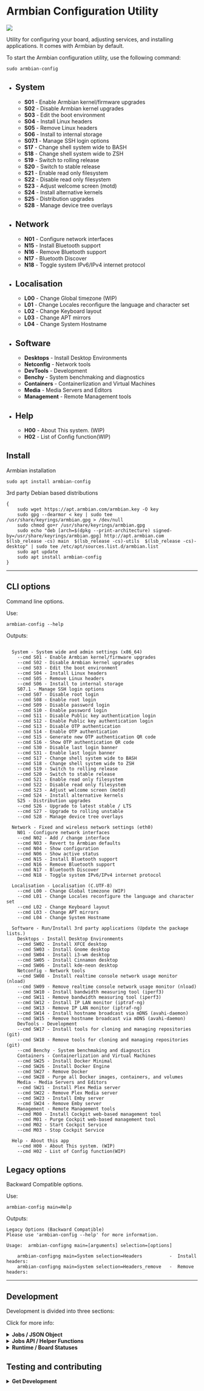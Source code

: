 
# Armbian Configuration Utility

<img src="https://raw.githubusercontent.com/armbian/configng/main/share/icons/hicolor/scalable/configng-tux.svg">

Utility for configuring your board, adjusting services, and installing applications. It comes with Armbian by default.

To start the Armbian configuration utility, use the following command:
~~~
sudo armbian-config
~~~

- ## **System** 
  - **S01** - Enable Armbian kernel/firmware upgrades
  - **S02** - Disable Armbian kernel upgrades
  - **S03** - Edit the boot environment
  - **S04** - Install Linux headers
  - **S05** - Remove Linux headers
  - **S06** - Install to internal storage
  - **S07.1** - Manage SSH login options
  - **S17** - Change shell system wide to BASH
  - **S18** - Change shell system wide to ZSH
  - **S19** - Switch to rolling release
  - **S20** - Switch to stable release
  - **S21** - Enable read only filesystem
  - **S22** - Disable read only filesystem
  - **S23** - Adjust welcome screen (motd)
  - **S24** - Install alternative kernels
  - **S25** - Distribution upgrades
  - **S28** - Manage device tree overlays


- ## **Network** 
  - **N01** - Configure network interfaces
  - **N15** - Install Bluetooth support
  - **N16** - Remove Bluetooth support
  - **N17** - Bluetooth Discover
  - **N18** - Toggle system IPv6/IPv4 internet protocol


- ## **Localisation** 
  - **L00** - Change Global timezone (WIP)
  - **L01** - Change Locales reconfigure the language and character set
  - **L02** - Change Keyboard layout
  - **L03** - Change APT mirrors
  - **L04** - Change System Hostname


- ## **Software** 
  - **Desktops** - Install Desktop Environments
  - **Netconfig** - Network tools
  - **DevTools** - Development
  - **Benchy** - System benchmaking and diagnostics
  - **Containers** - Containerlization and Virtual Machines
  - **Media** - Media Servers and Editors
  - **Management** - Remote Management tools


- ## **Help** 
  - **H00** - About This system. (WIP)
  - **H02** - List of Config function(WIP)

## Install
Armbian installation
~~~
sudo apt install armbian-config
~~~

3rd party Debian based distributions
~~~
{
	sudo wget https://apt.armbian.com/armbian.key -O key
	sudo gpg --dearmor < key | sudo tee /usr/share/keyrings/armbian.gpg > /dev/null
	sudo chmod go+r /usr/share/keyrings/armbian.gpg
	sudo echo "deb [arch=$(dpkg --print-architecture) signed-by=/usr/share/keyrings/armbian.gpg] http://apt.armbian.com $(lsb_release -cs) main  $(lsb_release -cs)-utils  $(lsb_release -cs)-desktop" | sudo tee /etc/apt/sources.list.d/armbian.list
	sudo apt update
	sudo apt install armbian-config
}
~~~

***

## CLI options
Command line options.

Use:
~~~
armbian-config --help
~~~

Outputs:
~~~

  System - System wide and admin settings (x86_64)
    --cmd S01 - Enable Armbian kernel/firmware upgrades
    --cmd S02 - Disable Armbian kernel upgrades
    --cmd S03 - Edit the boot environment
    --cmd S04 - Install Linux headers
    --cmd S05 - Remove Linux headers
    --cmd S06 - Install to internal storage
    S07.1 - Manage SSH login options
	--cmd S07 - Disable root login
	--cmd S08 - Enable root login
	--cmd S09 - Disable password login
	--cmd S10 - Enable password login
	--cmd S11 - Disable Public key authentication login
	--cmd S12 - Enable Public key authentication login
	--cmd S13 - Disable OTP authentication
	--cmd S14 - Enable OTP authentication
	--cmd S15 - Generate new OTP authentication QR code
	--cmd S16 - Show OTP authentication QR code
	--cmd S30 - Disable last login banner
	--cmd S31 - Enable last login banner
    --cmd S17 - Change shell system wide to BASH
    --cmd S18 - Change shell system wide to ZSH
    --cmd S19 - Switch to rolling release
    --cmd S20 - Switch to stable release
    --cmd S21 - Enable read only filesystem
    --cmd S22 - Disable read only filesystem
    --cmd S23 - Adjust welcome screen (motd)
    --cmd S24 - Install alternative kernels
    S25 - Distribution upgrades
	--cmd S26 - Upgrade to latest stable / LTS
	--cmd S27 - Upgrade to rolling unstable
    --cmd S28 - Manage device tree overlays

  Network - Fixed and wireless network settings (eth0)
    N01 - Configure network interfaces
	--cmd N02 - Add / change interface
	--cmd N03 - Revert to Armbian defaults
	--cmd N04 - Show configuration
	--cmd N06 - Show active status
    --cmd N15 - Install Bluetooth support
    --cmd N16 - Remove Bluetooth support
    --cmd N17 - Bluetooth Discover
    --cmd N18 - Toggle system IPv6/IPv4 internet protocol

  Localisation - Localisation (C.UTF-8)
    --cmd L00 - Change Global timezone (WIP)
    --cmd L01 - Change Locales reconfigure the language and character set
    --cmd L02 - Change Keyboard layout
    --cmd L03 - Change APT mirrors
    --cmd L04 - Change System Hostname

  Software - Run/Install 3rd party applications (Update the package lists.)
    Desktops - Install Desktop Environments
	--cmd SW02 - Install XFCE desktop
	--cmd SW03 - Install Gnome desktop
	--cmd SW04 - Install i3-wm desktop
	--cmd SW05 - Install Cinnamon desktop
	--cmd SW06 - Install kde-neon desktop
    Netconfig - Network tools
	--cmd SW08 - Install realtime console network usage monitor (nload)
	--cmd SW09 - Remove realtime console network usage monitor (nload)
	--cmd SW10 - Install bandwidth measuring tool (iperf3)
	--cmd SW11 - Remove bandwidth measuring tool (iperf3)
	--cmd SW12 - Install IP LAN monitor (iptraf-ng)
	--cmd SW13 - Remove IP LAN monitor (iptraf-ng)
	--cmd SW14 - Install hostname broadcast via mDNS (avahi-daemon)
	--cmd SW15 - Remove hostname broadcast via mDNS (avahi-daemon)
    DevTools - Development
	--cmd SW17 - Install tools for cloning and managing repositories (git)
	--cmd SW18 - Remove tools for cloning and managing repositories (git)
    --cmd Benchy - System benchmaking and diagnostics
    Containers - Containerlization and Virtual Machines
	--cmd SW25 - Install Docker Minimal
	--cmd SW26 - Install Docker Engine
	--cmd SW27 - Remove Docker
	--cmd SW28 - Purge all Docker images, containers, and volumes
    Media - Media Servers and Editors
	--cmd SW21 - Install Plex Media server
	--cmd SW22 - Remove Plex Media server
	--cmd SW23 - Install Emby server
	--cmd SW24 - Remove Emby server
    Management - Remote Management tools
	--cmd M00 - Install Cockpit web-based management tool
	--cmd M01 - Purge Cockpit web-based management tool
	--cmd M02 - Start Cockpit Service
	--cmd M03 - Stop Cockpit Service

  Help - About this app
    --cmd H00 - About This system. (WIP)
    --cmd H02 - List of Config function(WIP)
~~~

## Legacy options
Backward Compatible options.

Use:
~~~
armbian-config main=Help
~~~

Outputs:
~~~
Legacy Options (Backward Compatible)
Please use 'armbian-config --help' for more information.

Usage:  armbian-configng main=[arguments] selection=[options]

	armbian-configng main=System selection=Headers          -  Install headers:
	armbian-configng main=System selection=Headers_remove   -  Remove headers:
~~~

***

## Development

Development is divided into three sections:

Click for more info:

<details>
<summary><b>Jobs / JSON Object</b></summary>

A list of the jobs defined in the Jobs file.
~~~
### S01

Enable Armbian kernel/firmware upgrades

Jobs:

~~~
armbian_fw_manipulate unhold
~~~

### S02

Disable Armbian kernel upgrades

Jobs:

~~~
armbian_fw_manipulate hold
~~~

### S03

Edit the boot environment

Jobs:

~~~
nano /boot/armbianEnv.txt
~~~

### S04

Install Linux headers

Jobs:

~~~
Headers_install
~~~

### S05

Remove Linux headers

Jobs:

~~~
Headers_remove
~~~

### S06

Install to internal storage

Jobs:

~~~
armbian-install
~~~

### S07.1

Manage SSH login options

Jobs:

~~~
No commands available
~~~

### S17

Change shell system wide to BASH

Jobs:

~~~
export BASHLOCATION=$(grep /bash$ /etc/shells | tail -1)
sed -i "s|^SHELL=.*|SHELL=${BASHLOCATION}|" /etc/default/useradd
sed -i "s|^DSHELL=.*|DSHELL=${BASHLOCATION}|" /etc/adduser.conf
apt_install_wrapper apt-get -y purge armbian-zsh zsh-common zsh tmux
update_skel
awk -F'[/:]' '{if ($3 >= 1000 && $3 != 65534 || $3 == 0) print $1}' /etc/passwd | xargs -L1 chsh -s $(grep /bash$ /etc/shells | tail -1)
~~~

### S18

Change shell system wide to ZSH

Jobs:

~~~
export ZSHLOCATION=$(grep /zsh$ /etc/shells | tail -1)
sed -i "s|^SHELL=.*|SHELL=${ZSHLOCATION}|" /etc/default/useradd
sed -i "s|^DSHELL=.*|DSHELL=${ZSHLOCATION}|" /etc/adduser.conf
apt_install_wrapper apt-get -y install armbian-zsh zsh-common zsh tmux
update_skel
awk -F'[/:]' '{if ($3 >= 1000 && $3 != 65534 || $3 == 0) print $1}' /etc/passwd | xargs -L1 chsh -s $(grep /zsh$ /etc/shells | tail -1)
~~~

### S19

Switch to rolling release

Jobs:

~~~
set_rolling
~~~

### S20

Switch to stable release

Jobs:

~~~
set_stable
~~~

### S21

Enable read only filesystem

Jobs:

~~~
manage_overlayfs enable
~~~

### S22

Disable read only filesystem

Jobs:

~~~
manage_overlayfs disable
~~~

### S23

Adjust welcome screen (motd)

Jobs:

~~~
adjust_motd
~~~

### S24

Install alternative kernels

Jobs:

~~~
switch_kernels
~~~

### S25

Distribution upgrades

Jobs:

~~~
No commands available
~~~

### S28

Manage device tree overlays

Jobs:

~~~
manage_dtoverlays
~~~

### N01

Configure network interfaces

Jobs:

~~~
No commands available
~~~

### N15

Install Bluetooth support

Jobs:

~~~
see_current_apt 
debconf-apt-progress -- apt-get -y install bluetooth bluez bluez-tools
check_if_installed xserver-xorg && debconf-apt-progress -- apt-get -y --no-install-recommends install pulseaudio-module-bluetooth blueman
~~~

### N16

Remove Bluetooth support

Jobs:

~~~
see_current_apt 
debconf-apt-progress -- apt-get -y remove bluetooth bluez bluez-tools
check_if_installed xserver-xorg && debconf-apt-progress -- apt-get -y remove pulseaudio-module-bluetooth blueman
debconf-apt-progress -- apt -y -qq autoremove
~~~

### N17

Bluetooth Discover

Jobs:

~~~
connect_bt_interface
~~~

### N18

Toggle system IPv6/IPv4 internet protocol

Jobs:

~~~
toggle_ipv6 | show_infobox
~~~

### L00

Change Global timezone (WIP)

Jobs:

~~~
dpkg-reconfigure tzdata
~~~

### L01

Change Locales reconfigure the language and character set

Jobs:

~~~
dpkg-reconfigure locales
source /etc/default/locale ; sed -i "s/^LANGUAGE=.*/LANGUAGE=$LANG/" /etc/default/locale
export LANGUAGE=$LANG
~~~

### L02

Change Keyboard layout

Jobs:

~~~
dpkg-reconfigure keyboard-configuration ; setupcon 
update-initramfs -u
~~~

### L03

Change APT mirrors

Jobs:

~~~
get_user_continue "This is only a frontend test" process_input
~~~

### L04

Change System Hostname

Jobs:

~~~
change_system_hostname
~~~

### Desktops

Install Desktop Environments

Jobs:

~~~
No commands available
~~~

### Netconfig

Network tools

Jobs:

~~~
No commands available
~~~

### DevTools

Development

Jobs:

~~~
No commands available
~~~

### Benchy

System benchmaking and diagnostics

Jobs:

~~~
see_monitoring
~~~

### Containers

Containerlization and Virtual Machines

Jobs:

~~~
No commands available
~~~

### Media

Media Servers and Editors

Jobs:

~~~
No commands available
~~~

### Management

Remote Management tools

Jobs:

~~~
No commands available
~~~

### H00

About This system. (WIP)

Jobs:

~~~
show_message <<< "This app is to help execute procedures to configure your system

Some options may not work on manually modified systems"
~~~

### H02

List of Config function(WIP)

Jobs:

~~~
show_message <<< see_use
~~~
~~~
</details>


<details>
<summary><b>Jobs API / Helper Functions</b></summary>

These helper functions facilitate various operations related to job management, such as creation, updating, deletion, and listing of jobs, acting as a practical API for developers.

| Description | Example | Credit |
|:----------- | ------- |:------:|
| Generate a Help message legacy cli commands. | see_cli_legacy | Joey Turner 
| Run time variables Migrated procedures from Armbian config. | set_runtime_variables | Igor Pecovnik 
| Toggle SSH lastlog | toggle_ssh_lastlog | tearran 
| Set Armbian to rolling release | set_rolling | Tearran 
| Generate this markdown table of all module_options | see_function_table_md | Joey Turner 
| Switching to alternative kernels |  | Igor 
| Set Armbian root filesystem to read only | manage_overlayfs enable|disable | igorpecovnik 
| Display a menu from pipe | show_menu <<< armbianmonitor -h  ;  | Joey Turner 
| Build the main menu from a object | generate_top_menu 'json_data' | Joey Turner 
| Migrated procedures from Armbian config. | is_package_manager_running | Igor Pecovnik 
| Migrated procedures from Armbian config. | check_desktop | Igor Pecovnik 
| Generate Document files. | generate_readme | Joey Turner 
|  |  | Igor Pecovnik 
| Needed by generate_menu |  | Joey Turner 
| Display a Yes/No dialog box and process continue/exit | get_user_continue 'Do you wish to continue?' process_input | Joey Turner 
| Display a message box | show_message <<< 'hello world'  | Joey Turner 
| Migrated procedures from Armbian config. | connect_bt_interface | Igor Pecovnik 
| Menu for armbianmonitor features | see_monitoring | Joey Turner 
| Enable/disable device tree overlays | manage_dtoverlays | Gunjan Gupta 
| Show or generate QR code for Google OTP | qr_code generate | Igor Pecovnik 
| Check if kernel headers are installed | are_headers_installed | Gunjan Gupta 
| Check when apt list was last updated and suggest updating or update | see_current_apt || see_current_apt update | Joey Turner 
| Migrated procedures from Armbian config. | check_if_installed nano | Igor Pecovnik 
| Generate 'Armbian CPU logo' SVG for document file. | generate_svg | Joey Turner 
| Remove Linux headers | Headers_remove | Joey Turner 
| Update submenu descriptions based on conditions | update_submenu_data | Joey Turner 
| sanitize input cli | sanitize_input |  
| Check if a domain is reachable via IPv4 and IPv6 | check_ip_version google.com | Joey Turner 
| Migrated procedures from Armbian config. | set_header_remove | Igor Pecovnik 
| Generate a submenu from a parent_id | generate_menu 'parent_id' | Tearran 
| Generate a markdown list json objects using jq. | see_jq_menu_list | Joey Turner 
| Generate jobs from JSON file. | generate_jobs_from_json | Joey Turner 
| Install kernel headers | is_package_manager_running | Joey Turner 
| Toggle IPv6 on or off | toggle_ipv6 | Joey Turner 
| Adjust welcome screen (motd) |  | igorpecovnik 
| Generate JSON-like object file. | generate_json | Joey Turner 
| Install DE | install_de | Igor Pecovnik 
| Install wrapper | apt_install_wrapper apt-get -y purge armbian-zsh | igorpecovnik 
| Netplan wrapper | network_config | Igor Pecovnik 
| Change the background color of the terminal or dialog box | set_colors 0-7 | Joey Turner 
| Serve the edit and debug server. | serve_doc | Joey Turner 
| Update JSON data with system information | update_json_data | Joey Turner 
| pipeline strings to an infobox  | show_infobox <<< 'hello world' ;  | Joey Turner 
| Stop hostapd, clean config | default_wireless_network_config | Igor Pecovnik 
| Parse json to get list of desired menu or submenu items | parse_menu_items 'menu_options_array' | Gunjan Gupta 
| Show the usage of the functions. | see_use | Joey Turner 
| Generate a Help message for cli commands. | see_cmd_list [catagory] | Joey Turner 
| Revert network config back to Armbian defaults | default_network_config | Igor Pecovnik 
| freeze/unhold/reinstall armbian related packages. | armbian_fw_manipulate unhold|freeze|reinstall | Igor Pecovnik 
| Check the internet connection with fallback DNS | see_ping | Joey Turner 
| Upgrade to next stable or rolling release | release_upgrade stable verify | Igor Pecovnik 
| Install docker from a repo using apt | install_docker engine | Kat Schwarz 
| change_system_hostname | change_system_hostname | igorpecovnik 
| Set Armbian to stable release | set_stable | Tearran 
| Secure version of get_user_continue | get_user_continue_secure 'Do you wish to continue?' process_input | Joey Turner 


</details>


<details>
<summary><b>Runtime / Board Statuses</b></summary>

(WIP)

This section outlines the runtime environment to check configurations and statuses for dynamically managing jobs based on JSON data.

(WIP)

</details>


## Testing and contributing

<details>
<summary><b>Get Development</b></summary>

Install the dependencies:
~~~
sudo apt install git jq whiptail
~~~

Get Development and contribute:
~~~
{
git clone https://github.com/armbian/configng
cd configng
./armbian-configng --help
}
~~~

Install and test Development deb:
~~~
{
	sudo apt install whiptail
	latest_release=$(curl -s https://api.github.com/repos/armbian/configng/releases/latest)
	deb_url=$(echo "$latest_release" | jq -r '.assets[] | select(.name | endswith(".deb")) | .browser_download_url')
	curl -LO "$deb_url"
	deb_file=$(echo "$deb_url" | awk -F"/" '{print $NF}')
	sudo dpkg -i "$deb_file"
	sudo dpkg --configure -a
	sudo apt --fix-broken install
}
~~~

</details>


